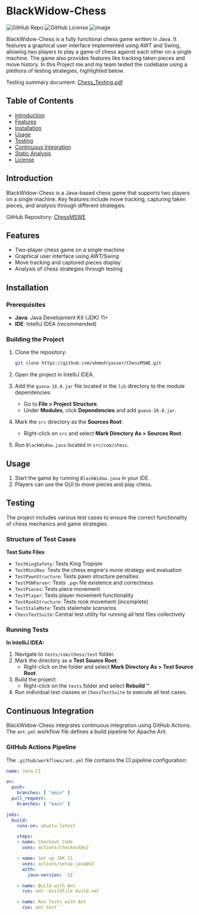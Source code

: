 # BlackWidow-Chess

![GitHub Repo](https://img.shields.io/github/repo-size/ahmedryasser/ChessMSWE?style=flat-square)
![GitHub License](https://img.shields.io/github/license/ahmedryasser/ChessMSWE?style=flat-square)
![image](https://github.com/ahmedryasser/ChessMSWE/assets/56661044/0a11d325-e0ed-4031-ba42-85c03a1d8da4)

BlackWidow-Chess is a fully functional chess game written in Java. It features a graphical user interface implemented using AWT and Swing, allowing two players to play a game of chess against each other on a single machine. The game also provides features like tracking taken pieces and move history. In this Project me and my team tested the codebase using a plethora of testing strategies, highlighted below.

Testing summary document: [Chess_Testing.pdf](https://github.com/ahmedryasser/ChessMSWE/files/15258018/Chess_Testing.pdf)


## Table of Contents
- [Introduction](#introduction)
- [Features](#features)
- [Installation](#installation)
- [Usage](#usage)
- [Testing](#testing)
- [Continuous Integration](#continuous-integration)
- [Static Analysis](#static-analysis)
- [License](#license)

## Introduction

BlackWidow-Chess is a Java-based chess game that supports two players on a single machine. Key features include move tracking, capturing taken pieces, and analysis through different strategies.

GitHub Repository: [ChessMSWE](https://github.com/ahmedryasser/ChessMSWE)

## Features
- Two-player chess game on a single machine
- Graphical user interface using AWT/Swing
- Move tracking and captured pieces display
- Analysis of chess strategies through testing

## Installation

### Prerequisites
- **Java**: Java Development Kit (JDK) 11+
- **IDE**: IntelliJ IDEA (recommended)

### Building the Project
1. Clone the repository:
    ```bash
    git clone https://github.com/ahmedryasser/ChessMSWE.git
    ```
2. Open the project in IntelliJ IDEA.
3. Add the `guava-18.0.jar` file located in the `lib` directory to the module dependencies:
    - Go to **File > Project Structure**.
    - Under **Modules**, click **Dependencies** and add `guava-18.0.jar`.

4. Mark the `src` directory as the **Sources Root**:
    - Right-click on `src` and select **Mark Directory As > Sources Root**.

5. Run `BlackWidow.java` located in `src/com/chess`.

## Usage

1. Start the game by running `BlackWidow.java` in your IDE.
2. Players can use the GUI to move pieces and play chess.

## Testing

The project includes various test cases to ensure the correct functionality of chess mechanics and game strategies.

### Structure of Test Cases

**Test Suite Files**
- `TestKingSafety`: Tests King Tropism
- `TestMiniMax`: Tests the chess engine's move strategy and evaluation
- `TestPawnStructure`: Tests pawn structure penalties
- `TestPGNParser`: Tests `.pgn` file existence and correctness
- `TestPieces`: Tests piece movement
- `TestPlayer`: Tests player movement functionality
- `TestRookStructure`: Tests rook movement (incomplete)
- `TestStaleMate`: Tests stalemate scenarios
- `ChessTestSuite`: Central test utility for running all test files collectively

### Running Tests

**In IntelliJ IDEA:**
1. Navigate to `tests/com/chess/test` folder.
2. Mark the directory as a **Test Source Root**:
    - Right-click on the folder and select **Mark Directory As > Test Source Root**.
3. Build the project:
    - Right-click on the `tests` folder and select **Rebuild '<default>'**.
4. Run individual test classes or `ChessTestSuite` to execute all test cases.

## Continuous Integration

BlackWidow-Chess integrates continuous integration using GitHub Actions. The `ant.yml` workflow file defines a build pipeline for Apache Ant.

### GitHub Actions Pipeline

The `.github/workflows/ant.yml` file contains the CI pipeline configuration:
```yaml
name: Java CI

on:
  push:
    branches: [ "main" ]
  pull_request:
    branches: [ "main" ]

jobs:
  build:
    runs-on: ubuntu-latest

    steps:
    - name: Checkout Code
      uses: actions/checkout@v2

    - name: Set up JDK 11
      uses: actions/setup-java@v2
      with:
        java-version: '11'

    - name: Build with Ant
      run: ant -buildfile build.xml

    - name: Run Tests with Ant
      run: ant test```


